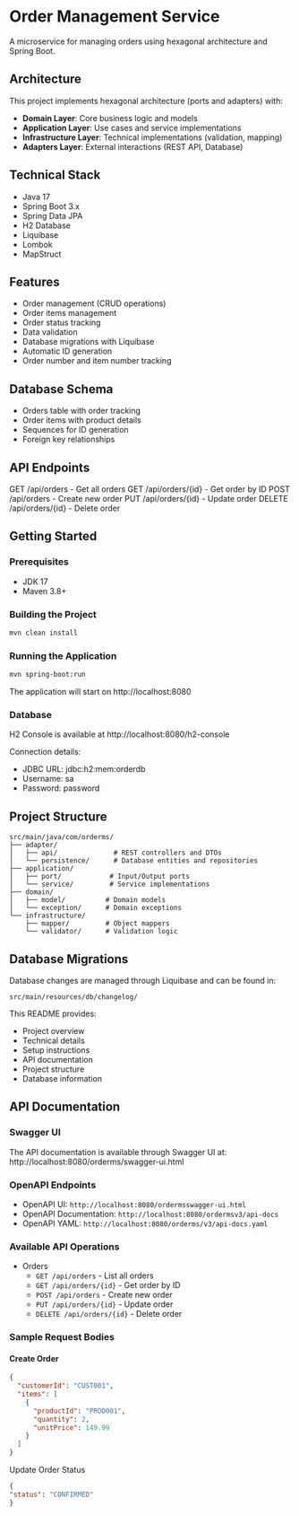 # Order Management Service

A microservice for managing orders using hexagonal architecture and Spring Boot.

## Architecture

This project implements hexagonal architecture (ports and adapters) with:

- **Domain Layer**: Core business logic and models
- **Application Layer**: Use cases and service implementations
- **Infrastructure Layer**: Technical implementations (validation, mapping)
- **Adapters Layer**: External interactions (REST API, Database)

## Technical Stack

- Java 17
- Spring Boot 3.x
- Spring Data JPA
- H2 Database
- Liquibase
- Lombok
- MapStruct

## Features

- Order management (CRUD operations)
- Order items management
- Order status tracking
- Data validation
- Database migrations with Liquibase
- Automatic ID generation
- Order number and item number tracking

## Database Schema

- Orders table with order tracking
- Order items with product details
- Sequences for ID generation
- Foreign key relationships

## API Endpoints

GET    /api/orders           - Get all orders
GET    /api/orders/{id}      - Get order by ID
POST   /api/orders           - Create new order
PUT    /api/orders/{id}      - Update order
DELETE /api/orders/{id}      - Delete order

## Getting Started

### Prerequisites

- JDK 17
- Maven 3.8+

### Building the Project

```bash
mvn clean install
```

### Running the Application

```bash
mvn spring-boot:run
```

The application will start on http://localhost:8080

### Database
H2 Console is available at http://localhost:8080/h2-console

Connection details:

- JDBC URL: jdbc:h2:mem:orderdb
- Username: sa
- Password: password

## Project Structure
```
src/main/java/com/orderms/
├── adapter/
│   ├── api/              # REST controllers and DTOs
│   └── persistence/      # Database entities and repositories
├── application/
│   ├── port/            # Input/Output ports
│   └── service/         # Service implementations
├── domain/
│   ├── model/          # Domain models
│   └── exception/      # Domain exceptions
└── infrastructure/
    ├── mapper/         # Object mappers
    └── validator/      # Validation logic
```
## Database Migrations
Database changes are managed through Liquibase and can be found in:

```
src/main/resources/db/changelog/
```


This README provides:
- Project overview
- Technical details
- Setup instructions
- API documentation
- Project structure
- Database information



## API Documentation

### Swagger UI
The API documentation is available through Swagger UI at:
http://localhost:8080/orderms/swagger-ui.html


### OpenAPI Endpoints
- OpenAPI UI: `http://localhost:8080/ordermsswagger-ui.html`
- OpenAPI Documentation: `http://localhost:8080/ordermsv3/api-docs`
- OpenAPI YAML: `http://localhost:8080/orderms/v3/api-docs.yaml`

### Available API Operations
- Orders
    - `GET /api/orders` - List all orders
    - `GET /api/orders/{id}` - Get order by ID
    - `POST /api/orders` - Create new order
    - `PUT /api/orders/{id}` - Update order
    - `DELETE /api/orders/{id}` - Delete order

### Sample Request Bodies

#### Create Order
```json
{
  "customerId": "CUST001",
  "items": [
    {
      "productId": "PROD001",
      "quantity": 2,
      "unitPrice": 149.99
    }
  ]
}
```

Update Order Status
```json
{
"status": "CONFIRMED"
}
```